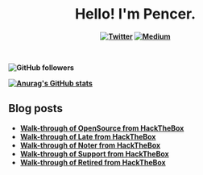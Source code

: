 <p>
  <h1 align="center"><b>Hello! I'm Pencer.</h1>
</p>
<p align="center">
 <a href="https://twitter.com/pencer_io"><img src="https://img.shields.io/badge/twitter-%231DA1F2.svg?&style=for-the-badge&logo=twitter&logoColor=white" alt="Twitter"  /></a>
 <a href="https://pencer.medium.com"><img src="https://img.shields.io/badge/medium-%2312100E.svg?&style=for-the-badge&logo=medium&logoColor=white" alt="Medium" /></a>
</p>
<br />

![GitHub followers](https://img.shields.io/github/followers/pencer-io?style=social)

[![Anurag's GitHub stats](https://github-readme-stats.vercel.app/api?username=pencer-io)](https://github.com/anuraghazra/github-readme-stats)

## Blog posts
<!-- BLOG-POST-LIST:START -->
- [Walk-through of OpenSource from HackTheBox](https://pencer.io/ctf/ctf-htb-opensource/)
- [Walk-through of Late from HackTheBox](https://pencer.io/ctf/ctf-htb-late/)
- [Walk-through of Noter from HackTheBox](https://pencer.io/ctf/ctf-htb-noter/)
- [Walk-through of Support from HackTheBox](https://pencer.io/ctf/ctf-htb-support-protected/)
- [Walk-through of Retired from HackTheBox](https://pencer.io/ctf/ctf-htb-retired/)
<!-- BLOG-POST-LIST:END -->
